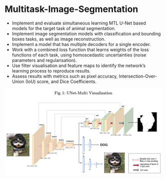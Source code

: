 # Multitask-Image-Segmentation
* Implement and evaluate simultaneous learning MTL U-Net based models for the target task of animal segmentation.
* Implement image segmentation models with classification and bounding boxes tasks, as well as image reconstruction.
* Implement a model that has multiple decoders for a single encoder.
* Work with a combined loss function that learns weights of the loss functions of each task, using homoscedastic uncertainties (noise parameters and regularisation).
* Use filter visualisation and feature maps to identify the network’s learning process to reproduce results.
* Assess results with metrics such as pixel accuracy, Intersection-Over-Union (IoU) score, and Dice Coefficients.

![](/Images/U-Net.png)
